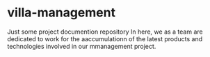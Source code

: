 # villa-management
Just some project documention repository
In here, we as a team are dedicated to work for the aaccumulationn of the latest products and technologies involved in our mmanagement project.
